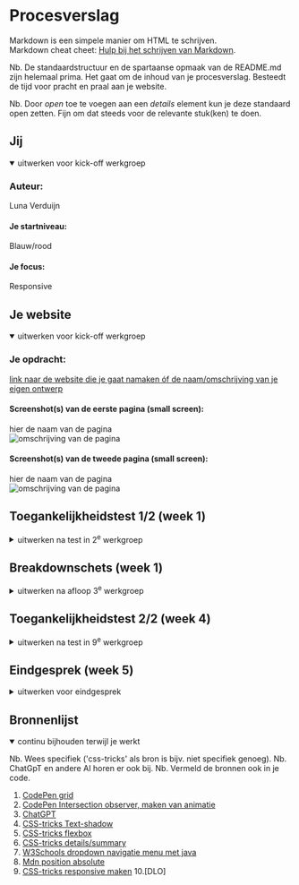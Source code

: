 # Procesverslag
Markdown is een simpele manier om HTML te schrijven.  
Markdown cheat cheet: [Hulp bij het schrijven van Markdown](https://github.com/adam-p/markdown-here/wiki/Markdown-Cheatsheet).

Nb. De standaardstructuur en de spartaanse opmaak van de README.md zijn helemaal prima. Het gaat om de inhoud van je procesverslag. Besteedt de tijd voor pracht en praal aan je website.

Nb. Door *open* toe te voegen aan een *details* element kun je deze standaard open zetten. Fijn om dat steeds voor de relevante stuk(ken) te doen.





## Jij

<details open>
  <summary>uitwerken voor kick-off werkgroep</summary>

  ### Auteur:
  Luna Verduijn

  #### Je startniveau:
  Blauw/rood

  #### Je focus:
  Responsive
 
</details>





## Je website

<details open>
  <summary>uitwerken voor kick-off werkgroep</summary>

  ### Je opdracht:
  [link naar de website die je gaat namaken óf de naam/omschrijving van je eigen ontwerp](https://www.kesbeke.nl/)

  #### Screenshot(s) van de eerste pagina (small screen): 
  hier de naam van de pagina  
  <img src="readme-images/pagina1.png" width="375px" alt="omschrijving van de pagina">

  #### Screenshot(s) van de tweede pagina (small screen):
  hier de naam van de pagina  
  <img src="readme-images/pagina2.png" width="375px" alt="omschrijving van de pagina">
 
</details>



## Toegankelijkheidstest 1/2 (week 1)

<details>
  <summary>uitwerken na test in 2<sup>e</sup> werkgroep</summary>

  ### Bevindingen
  - Er wordt veel gebruik gemaakt van classes.
  - De html is niet semantisch correct.
  - Bij het onderdeel "Headings" is op alles "nee" geantwoord.
  - Niet alle img hebben een alt.
  - Er wordt geen gebruikt gemaakt van list elementen.
  - Er wordt geen a gebruikt voor links.
  - Het button element wordt niet gebruikt voor knoppen.
    

</details>



## Breakdownschets (week 1)

<details>
  <summary>uitwerken na afloop 3<sup>e</sup> werkgroep</summary>

  ### de hele pagina: 
  <img src="readme-images/breakdown-volledig.png" width="375px" alt="breakdown van de hele pagina">

  ### dynamisch budeel (bijv menu): 
  <img src="readme-images/breakdown-menu.png" width="375px" alt="breakdown van een dynamisch deel">

  ### wellicht nog een dynamisch deel (bijv filter): 
  <img src="readme-images/breakdown-extra.png" width="375px" alt="breakdown van nog een dynamisch deel">

</details>


## Toegankelijkheidstest 2/2 (week 4)

<details>
  <summary>uitwerken na test in 9<sup>e</sup> werkgroep</summary>

  ### Bevindingen
  Verbeterd:
  - Elke img een alt geven.
  - Een button element gebruiken voor knoppen.
  - Het a element gebruiken voor links.
  - List elements gebruikt bijvoorbeeld voor in het navigatiemenu.
  - De heading element correct gebruikt.
    Bevinding:
  - Wat mij opviel is dat als ik de "voice over" aanzet in mijn instellingen en ik naar mijn website ga dat de computer mij goed door de pagina heen kan navigeren.

</details>




## Eindgesprek (week 5)

<details>
  <summary>uitwerken voor eindgesprek</summary>

  ### Je uitkomst - karakteristiek screenshots:
  <img src="readme-images/dummy-plaatje.jpg" width="375px" alt="uitomst opdracht 1">


  ### Dit ging goed/Heb ik geleerd: 
  De plaatjes naast elkaar zetten is niet gelukt met behulp van grid of flexbox.

  <img src="readme-images/dummy-plaatje.jpg" width="375px" alt="top">


  ### Dit was lastig/Is niet gelukt:
  Korte omschrijving met plaatjes

  <img src="readme-images/dummy-plaatje.jpg" width="375px" alt="bummer">
</details>





## Bronnenlijst

<details open>
  <summary>continu bijhouden terwijl je werkt</summary>

  Nb. Wees specifiek ('css-tricks' als bron is bijv. niet specifiek genoeg). 
  Nb. ChatGpT en andere AI horen er ook bij.
  Nb. Vermeld de bronnen ook in je code.

  1. [CodePen grid](https://codepen.io/shooft/pen/KwdZPMP)
  2. [CodePen Intersection observer, maken van animatie](https://codepen.io/Nienke-the-styleful/pen/zYgYomN)
  3. [ChatGPT](https://chatgpt.com/?model=auto)
  4. [CSS-tricks Text-shadow](https://css-tricks.com/almanac/properties/t/text-shadow/)
  5. [CSS-tricks flexbox](https://css-tricks.com/snippets/css/a-guide-to-flexbox/)
  6. [CSS-tricks details/summary](https://css-tricks.com/using-styling-the-details-element/)
  7. [W3Schools dropdown navigatie menu met java](https://www.w3schools.com/howto/howto_js_dropdown.asp)
  8. [Mdn position absolute](https://developer.mozilla.org/en-US/docs/Web/CSS/position)
  9. [CSS-tricks responsive maken](https://css-tricks.com/almanac/rules/m/media/)
  10.[DLO]

</details>
